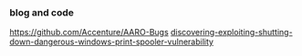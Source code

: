 ### blog and code
https://github.com/Accenture/AARO-Bugs
[discovering-exploiting-shutting-down-dangerous-windows-print-spooler-vulnerability](https://www.accenture.com/us-en/blogs/cyber-defense/discovering-exploiting-shutting-down-dangerous-windows-print-spooler-vulnerability)
